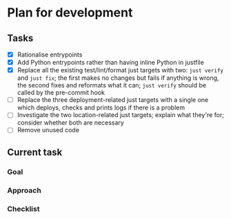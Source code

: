 # Plan for development

## Tasks

- [x] Rationalise entrypoints
- [x] Add Python entrypoints rather than having inline Python in justfile
- [x] Replace all the existing test/lint/format just targets with two: `just verify` and `just fix`; the first makes no changes but fails if anything is wrong, the second fixes and reformats what it can; `just verify` should be called by the pre-commit hook
- [ ] Replace the three deployment-related just targets with a single one which deploys, checks and prints logs if there is a problem
- [ ] Investigate the two location-related just targets; explain what they're for; consider whether both are necessary
- [ ] Remove unused code

## Current task

### Goal

### Approach

### Checklist
